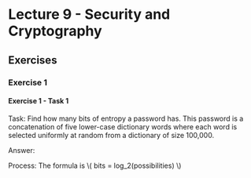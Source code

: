 # Lecture 9 - Security and Cryptography

## Exercises

### Exercise 1

#### Exercise 1 - Task 1

Task: Find how many bits of entropy a password has. This password is a concatenation of five lower-case dictionary words where each word is selected uniformly at random from a dictionary of size 100,000.

Answer:

Process: The formula is \\( bits = log_2(possibilities) \\)
